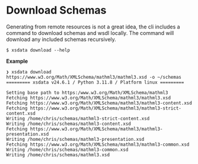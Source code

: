 # Download Schemas

Generating from remote resources is not a great idea, the cli includes a command to
download schemas and wsdl locally. The command will download any included schemas
recursively.

```console exec="1" source="console"
$ xsdata download --help
```

**Example**

```console
❯ xsdata download https://www.w3.org/Math/XMLSchema/mathml3/mathml3.xsd -o ~/schemas
========= xsdata v24.6.1 / Python 3.11.8 / Platform linux =========

Setting base path to https:/www.w3.org/Math/XMLSchema/mathml3
Fetching https://www.w3.org/Math/XMLSchema/mathml3/mathml3.xsd
Fetching https://www.w3.org/Math/XMLSchema/mathml3/mathml3-content.xsd
Fetching https://www.w3.org/Math/XMLSchema/mathml3/mathml3-strict-content.xsd
Writing /home/chris/schemas/mathml3-strict-content.xsd
Writing /home/chris/schemas/mathml3-content.xsd
Fetching https://www.w3.org/Math/XMLSchema/mathml3/mathml3-presentation.xsd
Writing /home/chris/schemas/mathml3-presentation.xsd
Fetching https://www.w3.org/Math/XMLSchema/mathml3/mathml3-common.xsd
Writing /home/chris/schemas/mathml3-common.xsd
Writing /home/chris/schemas/mathml3.xsd
```
